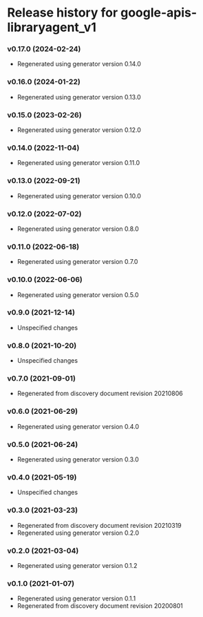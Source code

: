 # Release history for google-apis-libraryagent_v1

### v0.17.0 (2024-02-24)

* Regenerated using generator version 0.14.0

### v0.16.0 (2024-01-22)

* Regenerated using generator version 0.13.0

### v0.15.0 (2023-02-26)

* Regenerated using generator version 0.12.0

### v0.14.0 (2022-11-04)

* Regenerated using generator version 0.11.0

### v0.13.0 (2022-09-21)

* Regenerated using generator version 0.10.0

### v0.12.0 (2022-07-02)

* Regenerated using generator version 0.8.0

### v0.11.0 (2022-06-18)

* Regenerated using generator version 0.7.0

### v0.10.0 (2022-06-06)

* Regenerated using generator version 0.5.0

### v0.9.0 (2021-12-14)

* Unspecified changes

### v0.8.0 (2021-10-20)

* Unspecified changes

### v0.7.0 (2021-09-01)

* Regenerated from discovery document revision 20210806

### v0.6.0 (2021-06-29)

* Regenerated using generator version 0.4.0

### v0.5.0 (2021-06-24)

* Regenerated using generator version 0.3.0

### v0.4.0 (2021-05-19)

* Unspecified changes

### v0.3.0 (2021-03-23)

* Regenerated from discovery document revision 20210319
* Regenerated using generator version 0.2.0

### v0.2.0 (2021-03-04)

* Regenerated using generator version 0.1.2

### v0.1.0 (2021-01-07)

* Regenerated using generator version 0.1.1
* Regenerated from discovery document revision 20200801

